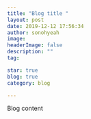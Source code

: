 ```yaml
---
title: "Blog title "
layout: post
date: 2019-12-12 17:56:34
author: sonohyeah
image: 
headerImage: false
description: ""
tag:

star: true
blog: true
category: blog

---
```


Blog content

